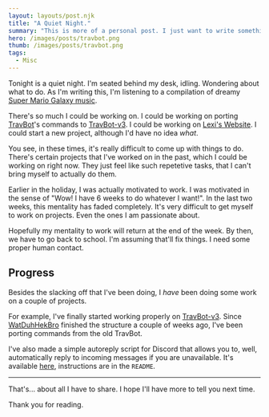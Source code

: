 ```yaml
---
layout: layouts/post.njk
title: "A Quiet Night."
summary: "This is more of a personal post. I just want to write something."
hero: /images/posts/travbot.png
thumb: /images/posts/travbot.png
tags:
  - Misc
---
```

Tonight is a quiet night. I'm seated behind my desk, idling.
Wondering about what to do.
As I'm writing this, I'm listening to a compilation of dreamy [Super Mario Galaxy music](https://www.youtube.com/watch?v=nBFxLv73_eM).

There's so much I could be working on.
I could be working on porting [TravBot](https://github.com/keanuplayz/TravBot)'s commands to [TravBot-v3](https://github.com/keanuplayz/TravBot-v3).
I could be working on [Lexi's Website](https://github.com/lexisother/lexisother.tk).
I could start a new project, although I'd have no idea *what*.

You see, in these times, it's really difficult to come up with things to do.
There's certain projects that I've worked on in the past, which I could be working on right now.
They just feel like such repetetive tasks, that I can't bring myself to actually do them.

Earlier in the holiday, I was actually motivated to work.
I was motivated in the sense of "Wow! I have 6 weeks to do whatever I want!".
In the last two weeks, this mentality has faded completely.
It's very difficult to get myself to work on projects. Even the ones I am passionate about.

Hopefully my mentality to work will return at the end of the week.
By then, we have to go back to school. I'm assuming that'll fix things.
I need some proper human contact.

Progress
---

Besides the slacking off that I've been doing, I *have* been doing some work on a couple of projects.

For example, I've finally started working properly on [TravBot-v3](https://github.com/keanuplayz/TravBot-v3).
Since [WatDuhHekBro](https://github.com/WatDuhHekBro) finished the structure a couple of weeks ago, I've been porting commands from the old TravBot.

I've also made a simple autoreply script for Discord that allows you to, well, automatically reply to incoming messages if you are unavailable.
It's available [here](https://github.com/keanuplayz/Discord-AutoReply), instructions are in the `README`.

---

That's... about all I have to share.
I hope I'll have more to tell you next time.

Thank you for reading.
